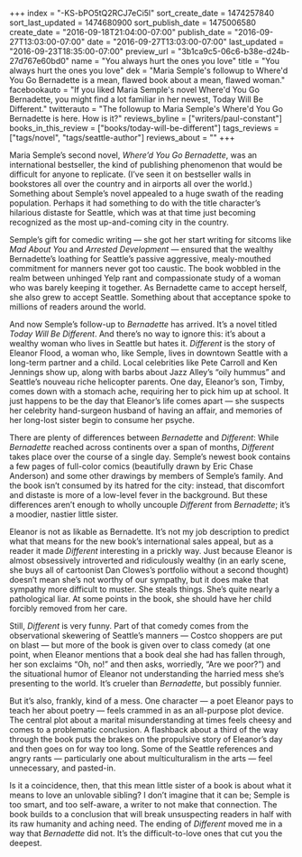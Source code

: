 +++
index = "-KS-bPO5tQ2RCJ7eCi5l"
sort_create_date = 1474257840
sort_last_updated = 1474680900
sort_publish_date = 1475006580
create_date = "2016-09-18T21:04:00-07:00"
publish_date = "2016-09-27T13:03:00-07:00"
date = "2016-09-27T13:03:00-07:00"
last_updated = "2016-09-23T18:35:00-07:00"
preview_url = "3b1ca9c5-06c6-b38e-d24b-27d767e60bd0"
name = "You always hurt the ones you love"
title = "You always hurt the ones you love"
dek = "Maria Semple's followup to Where'd You Go Bernadette is a mean, flawed book about a mean, flawed woman."
facebookauto = "If you liked Maria Semple's novel Where'd You Go Bernadette, you might find a lot familiar in her newest, Today Will Be Different."
twitterauto = "The followup to Maria Semple's Where'd You Go Bernadette is here. How is it?"
reviews_byline = ["writers/paul-constant"]
books_in_this_review = ["books/today-will-be-different"]
tags_reviews = ["tags/novel", "tags/seattle-author"]
reviews_about = ""
+++

Maria Semple’s second novel, *Where’d You Go Bernadette*, was an international bestseller, the kind of publishing phenomenon that would be difficult for anyone to replicate. (I’ve seen it on bestseller walls in bookstores all over the country and in airports all over the world.) Something about Semple’s novel appealed to a huge swath of the reading population. Perhaps it had something to do with the title character’s hilarious distaste for Seattle, which was at that time just becoming recognized as the most up-and-coming city in the country.

Semple’s gift for comedic writing — she got her start writing for sitcoms like *Mad About You* and *Arrested Development* — ensured that the wealthy Bernadette’s loathing for Seattle’s passive aggressive, mealy-mouthed commitment for manners never got too caustic. The book wobbled in the realm between unhinged Yelp rant and compassionate study of a woman who was barely keeping it together. As Bernadette came to accept herself, she also grew to accept Seattle. Something about that acceptance spoke to millions of readers around the world.

And now Semple’s follow-up to *Bernadette* has arrived. It’s a novel titled *Today Will Be Different*. And there’s no way to ignore this: it’s about a wealthy woman who lives in Seattle but hates it. *Different* is the story of Eleanor Flood, a woman who, like Semple, lives in downtown Seattle with a long-term partner and a child. Local celebrities like Pete Carroll and Ken Jennings show up, along with barbs about Jazz Alley’s “oily hummus” and Seattle’s nouveau riche helicopter parents. One day, Eleanor’s son, Timby, comes down with a stomach ache, requiring her to pick him up at school. It just happens to be the day that Eleanor’s life comes apart — she suspects her celebrity hand-surgeon husband of having an affair, and memories of her long-lost sister begin to consume her psyche.

There are plenty of differences between *Bernadette* and *Different*: While *Bernadette* reached across continents over a span of months, *Different* takes place over the course of a single day. Semple’s newest book contains a few pages of full-color comics (beautifully drawn by Eric Chase Anderson) and some other drawings by members of Semple’s family. And the book isn’t consumed by its hatred for the city: instead, that discomfort and distaste is more of a low-level fever in the background. But these differences aren’t enough to wholly uncouple *Different* from *Bernadette*; it’s a moodier, nastier little sister.

Eleanor is not as likable as Bernadette. It’s not my job description to predict what that means for the new book’s international sales appeal, but as a reader it made *Different* interesting in a prickly way. Just because Eleanor is almost obsessively introverted and ridiculously wealthy (in an early scene, she buys all of cartoonist Dan Clowes’s portfolio without a second thought) doesn’t mean she’s not worthy of our sympathy, but it does make that sympathy more difficult to muster. She steals things. She’s quite nearly a pathological liar. At some points in the book, she should have her child forcibly removed from her care.

Still, *Different* is very funny. Part of that comedy comes from the observational skewering of Seattle’s manners — Costco shoppers are put on blast — but more of the book is given over to class comedy (at one point, when Eleanor mentions that a book deal she had has fallen through, her son exclaims “Oh, no!” and then asks, worriedly, “Are we poor?”) and the situational humor of Eleanor not understanding the harried mess she’s presenting to the world. It’s crueler than *Bernadette*, but possibly funnier.

But it’s also, frankly, kind of a mess. One character — a poet Eleanor pays to teach her about poetry — feels crammed in as an all-purpose plot device. The central plot about a marital misunderstanding at times feels cheesy and comes to a problematic conclusion. A flashback about a third of the way through the book puts the brakes on the propulsive story of Eleanor’s day and then goes on for way too long. Some of the Seattle references and angry rants — particularly one about multiculturalism in the arts — feel unnecessary, and pasted-in.

Is it a coincidence, then, that this mean little sister of a book is about what it means to love an unlovable sibling? I don’t imagine that it can be; Semple is too smart, and too self-aware, a writer to not make that connection. The book builds to a conclusion that will break unsuspecting readers in half with its raw humanity and aching need. The ending of *Different* moved me in a way that *Bernadette* did not. It’s the difficult-to-love ones that cut you the deepest.
